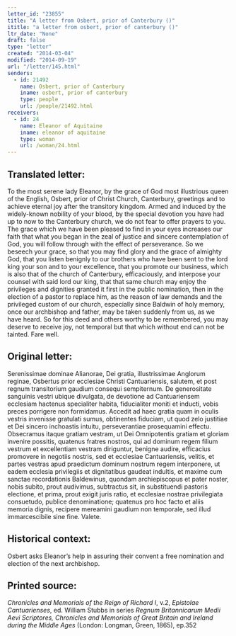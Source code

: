 ```yaml
---
letter_id: "23855"
title: "A letter from Osbert, prior of Canterbury ()"
ititle: "a letter from osbert, prior of canterbury ()"
ltr_date: "None"
draft: false
type: "letter"
created: "2014-03-04"
modified: "2014-09-19"
url: "/letter/145.html"
senders:
  - id: 21492
    name: Osbert, prior of Canterbury
    iname: osbert, prior of canterbury
    type: people
    url: /people/21492.html
receivers:
  - id: 24
    name: Eleanor of Aquitaine
    iname: eleanor of aquitaine
    type: woman
    url: /woman/24.html
---
```

<h2> Translated letter:</h2>To the most serene lady Eleanor, by the grace of God most illustrious queen of the English, Osbert, prior of Christ Church, Canterbury, greetings and to achieve eternal joy after the transitory kingdom.  Armed and induced by the widely-known nobility of your blood, by the special devotion you have had up to now to the Canterbury church, we do not fear to offer prayers to you.  The grace which we have been pleased to find in your eyes increases our faith that what you began in the zeal of justice and sincere contemplation of God, you will follow through with the effect of perseverance.  So we beseech your grace, so that you may find glory and the grace of almighty God, that you listen benignly to our brothers who have been sent to the lord king your son and to your excellence, that you promote our business, which is also that of the church of Canterbury, efficaciously, and interpose your counsel with said lord our king, that that same church may enjoy the privileges and dignities granted it first in the public nomination, then in the election of a pastor to replace him, as the reason of law demands and the privileged custom of our church, especially since Baldwin of holy memory, once our archbishop and father, may be taken suddenly from us, as we have heard.  So for this deed and others worthy to be remembered, you may deserve to receive joy, not temporal but that which without end can not be tainted.  Fare well.
<h2 class="mt-4"> Original letter:</h2>Serenissimae dominae Alianorae, Dei gratia, illustrissimae Anglorum reginae, Osbertus prior ecclesiae Christi Cantuariensis, salutem, et post regnum transitorium gaudium consequi sempiternum.  De generositate sanguinis vestri ubique divulgata, de devotione ad Cantuariensem ecclesiam hactenus specialiter habita, fiducialiter moniti et inducti, vobis preces porrigere non formidamus.  Accedit ad haec gratia quam in oculis vestris invenisse gratulati sumus, obtinentes fiduciam, ut quod zelo justitiae et Dei sincero inchoastis intuitu, perseverantiae prosequamini effectu.  Obsecramus itaque gratiam vestram, ut Dei Omnipotentis gratiam et gloriam invenire possitis, quatenus fratres nostros, qui ad dominum regem filium vestrum et excellentiam vestram diriguntur, benigne audire, efficacius promovere in negotiis nostris, sed et ecclesiae Cantuariensis, velitis, et partes vestras apud praedictum dominum nostrum regem interponere, ut eadem ecclesia privilegiis et dignitatibus gaudeat indultis, et maxime cum sanctae recordationis Baldewinus, quondam archiepiscopus et pater noster, nobis subito, prout audivimus, subtractus sit, in substituendi pastoris electione, et prima, prout exigit juris ratio, et ecclesiae nostrae privilegiata consuetudo, publice denominatione; quatenus pro hoc facto et aliis memoria dignis, recipere mereamini gaudium non temporale, sed illud immarcescibile sine fine.  Valete.
<h2 class="mt-4"> Historical context:</h2>Osbert asks Eleanor’s help in assuring their convent a free nomination and election of the next archbishop.
<h2 class="mt-4"> Printed source:</h2><p><em>Chronicles and Memorials of the Reign of Richard I</em>, v.2, <em>Epistolae Cantuarienses</em>, ed. William Stubbs in series <em>Regnum Britannicarum Medii Aevi Scriptores, Chronicles and Memorials of Great Britain and Ireland during the Middle Ages</em> (London: Longman, Green, 1865), ep.352</p>
